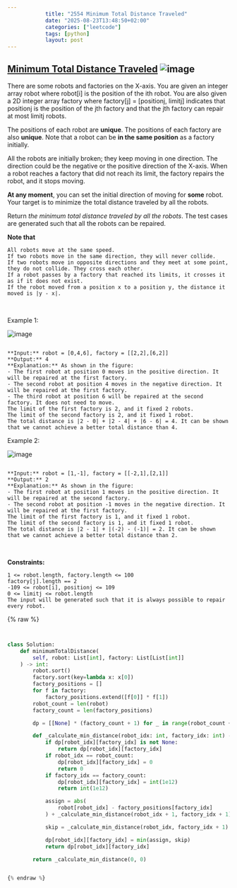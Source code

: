 ```yaml
---
            title: "2554 Minimum Total Distance Traveled"
            date: "2025-08-23T13:48:50+02:00"
            categories: ["leetcode"]
            tags: [python]
            layout: post
---
```

            
## [Minimum Total Distance Traveled](https://leetcode.com/problems/minimum-total-distance-traveled) ![image](https://img.shields.io/badge/Difficulty-Hard-red)

There are some robots and factories on the X-axis. You are given an integer array robot where robot[i] is the position of the ith robot. You are also given a 2D integer array factory where factory[j] = [positionj, limitj] indicates that positionj is the position of the jth factory and that the jth factory can repair at most limitj robots.

The positions of each robot are **unique**. The positions of each factory are also **unique**. Note that a robot can be **in the same position** as a factory initially.

All the robots are initially broken; they keep moving in one direction. The direction could be the negative or the positive direction of the X-axis. When a robot reaches a factory that did not reach its limit, the factory repairs the robot, and it stops moving.

**At any moment**, you can set the initial direction of moving for **some** robot. Your target is to minimize the total distance traveled by all the robots.

Return *the minimum total distance traveled by all the robots*. The test cases are generated such that all the robots can be repaired.

**Note that**

	All robots move at the same speed.
	If two robots move in the same direction, they will never collide.
	If two robots move in opposite directions and they meet at some point, they do not collide. They cross each other.
	If a robot passes by a factory that reached its limits, it crosses it as if it does not exist.
	If the robot moved from a position x to a position y, the distance it moved is |y - x|.

 

Example 1:

![image](https://assets.leetcode.com/uploads/2022/09/15/example1.jpg)
```

**Input:** robot = [0,4,6], factory = [[2,2],[6,2]]
**Output:** 4
**Explanation:** As shown in the figure:
- The first robot at position 0 moves in the positive direction. It will be repaired at the first factory.
- The second robot at position 4 moves in the negative direction. It will be repaired at the first factory.
- The third robot at position 6 will be repaired at the second factory. It does not need to move.
The limit of the first factory is 2, and it fixed 2 robots.
The limit of the second factory is 2, and it fixed 1 robot.
The total distance is |2 - 0| + |2 - 4| + |6 - 6| = 4. It can be shown that we cannot achieve a better total distance than 4.

```

Example 2:

![image](https://assets.leetcode.com/uploads/2022/09/15/example-2.jpg)
```

**Input:** robot = [1,-1], factory = [[-2,1],[2,1]]
**Output:** 2
**Explanation:** As shown in the figure:
- The first robot at position 1 moves in the positive direction. It will be repaired at the second factory.
- The second robot at position -1 moves in the negative direction. It will be repaired at the first factory.
The limit of the first factory is 1, and it fixed 1 robot.
The limit of the second factory is 1, and it fixed 1 robot.
The total distance is |2 - 1| + |(-2) - (-1)| = 2. It can be shown that we cannot achieve a better total distance than 2.

```

 

**Constraints:**

	1 <= robot.length, factory.length <= 100
	factory[j].length == 2
	-109 <= robot[i], positionj <= 109
	0 <= limitj <= robot.length
	The input will be generated such that it is always possible to repair every robot.

{% raw %}


```python


class Solution:
    def minimumTotalDistance(
        self, robot: List[int], factory: List[List[int]]
    ) -> int:
        robot.sort()
        factory.sort(key=lambda x: x[0])
        factory_positions = []
        for f in factory:
            factory_positions.extend([f[0]] * f[1])
        robot_count = len(robot)
        factory_count = len(factory_positions)

        dp = [[None] * (factory_count + 1) for _ in range(robot_count + 1)]

        def _calculate_min_distance(robot_idx: int, factory_idx: int) -> int:
            if dp[robot_idx][factory_idx] is not None:
                return dp[robot_idx][factory_idx]
            if robot_idx == robot_count:
                dp[robot_idx][factory_idx] = 0
                return 0
            if factory_idx == factory_count:
                dp[robot_idx][factory_idx] = int(1e12)
                return int(1e12)

            assign = abs(
                robot[robot_idx] - factory_positions[factory_idx]
            ) + _calculate_min_distance(robot_idx + 1, factory_idx + 1)

            skip = _calculate_min_distance(robot_idx, factory_idx + 1)

            dp[robot_idx][factory_idx] = min(assign, skip)
            return dp[robot_idx][factory_idx]

        return _calculate_min_distance(0, 0)


{% endraw %}
```
